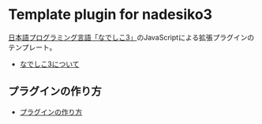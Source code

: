 # Template plugin for nadesiko3

[日本語プログラミング言語「なでしこ3」](https://nadesi.com/)のJavaScriptによる拡張プラグインのテンプレート。

- [なでしこ3について](https://github.com/kujirahand/nadesiko3/)

## プラグインの作り方

- [プラグインの作り方](https://nadesi.com/v3/doc/go.php?1177)

